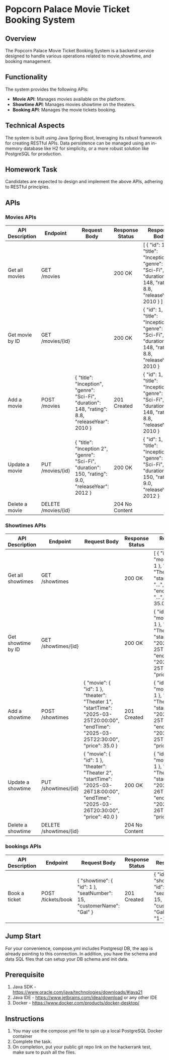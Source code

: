# Popcorn Palace Movie Ticket Booking System

## Overview
The Popcorn Palace Movie Ticket Booking System is a backend service designed to handle various operations related to movie,showtime, and booking management.

## Functionality
The system provides the following APIs:

- **Movie API**: Manages movies available on the platform.
- **Showtime API**: Manages movies showtime on the theaters.
- **Booking API**: Manages the movie tickets booking.

## Technical Aspects
The system is built using Java Spring Boot, leveraging its robust framework for creating RESTful APIs. Data persistence can be managed using an in-memory database like H2 for simplicity, or a more robust solution like PostgreSQL for production.

## Homework Task
Candidates are expected to design and implement the above APIs, adhering to RESTful principles.

## APIs

### Movies APIs

| API Description    | Endpoint             | Request Body                                                                 | Response Status | Response Body                                                                 |
|--------------------|----------------------|------------------------------------------------------------------------------|------------------|--------------------------------------------------------------------------------|
| Get all movies     | GET /movies          |                                                                              | 200 OK           | [ { "id": 1, "title": "Inception", "genre": "Sci-Fi", "duration": 148, "rating": 8.8, "releaseYear": 2010 } ] |
| Get movie by ID    | GET /movies/{id}     |                                                                              | 200 OK           | { "id": 1, "title": "Inception", "genre": "Sci-Fi", "duration": 148, "rating": 8.8, "releaseYear": 2010 }     |
| Add a movie        | POST /movies         | { "title": "Inception", "genre": "Sci-Fi", "duration": 148, "rating": 8.8, "releaseYear": 2010 } | 201 Created     | { "id": 1, "title": "Inception", "genre": "Sci-Fi", "duration": 148, "rating": 8.8, "releaseYear": 2010 }     |
| Update a movie     | PUT /movies/{id}     | { "title": "Inception 2", "genre": "Sci-Fi", "duration": 150, "rating": 9.0, "releaseYear": 2012 } | 200 OK       | { "id": 1, "title": "Inception 2", "genre": "Sci-Fi", "duration": 150, "rating": 9.0, "releaseYear": 2012 }   |
| Delete a movie     | DELETE /movies/{id}  |                                                                              | 204 No Content   |                                                                                |


### Showtimes APIs

| API Description     | Endpoint              | Request Body                                                                                                                                                   | Response Status | Response Body                                                                                                                                   |
|---------------------|------------------------|----------------------------------------------------------------------------------------------------------------------------------------------------------------|------------------|--------------------------------------------------------------------------------------------------------------------------------------------------|
| Get all showtimes   | GET /showtimes         |                                                                                                                                                                | 200 OK           | [ { "id": 1, "movie": { "id": 1 }, "theater": "Theater 1", "startTime": "...", "endTime": "...", "price": 35.0 } ]                               |
| Get showtime by ID  | GET /showtimes/{id}    |                                                                                                                                                                | 200 OK           | { "id": 1, "movie": { "id": 1 }, "theater": "Theater 1", "startTime": "2025-03-25T20:00:00", "endTime": "2025-03-25T22:30:00", "price": 35.0 } |
| Add a showtime      | POST /showtimes        | { "movie": { "id": 1 }, "theater": "Theater 1", "startTime": "2025-03-25T20:00:00", "endTime": "2025-03-25T22:30:00", "price": 35.0 }                          | 201 Created       | { "id": 1, "movie": { "id": 1 }, "theater": "Theater 1", "startTime": "2025-03-25T20:00:00", "endTime": "2025-03-25T22:30:00", "price": 35.0 } |
| Update a showtime   | PUT /showtimes/{id}    | { "movie": { "id": 1 }, "theater": "Theater 2", "startTime": "2025-03-26T18:00:00", "endTime": "2025-03-26T20:30:00", "price": 40.0 }                          | 200 OK           | { "id": 1, "movie": { "id": 1 }, "theater": "Theater 2", "startTime": "2025-03-26T18:00:00", "endTime": "2025-03-26T20:30:00", "price": 40.0 } |
| Delete a showtime   | DELETE /showtimes/{id} |                                                                                                                                                                | 204 No Content   |                                                                                                                                            |




### bookings APIs

| API Description   | Endpoint           | Request Body                                                                 | Response Status | Response Body                                                                                          |
|-------------------|--------------------|------------------------------------------------------------------------------|------------------|---------------------------------------------------------------------------------------------------------|
| Book a ticket     | POST /tickets/book | { "showtime": { "id": 1 }, "seatNumber": 15, "customerName": "Gal" }       | 201 Created     | { "id": 1, "showtime": { "id": 1 }, "seatNumber": 15, "customerName": "Gal", "seatKey": "1-15" } |



## Jump Start
For your convenience, compose.yml includes Postgresql DB, the app is already pointing to this connection. In addition, you have the schema and data SQL files that can setup your DB schema and init data.

## Prerequisite
1. Java SDK - https://www.oracle.com/java/technologies/downloads/#java21
2. Java IDE - https://www.jetbrains.com/idea/download or any other IDE
3. Docker - https://www.docker.com/products/docker-desktop/

## Instructions
1. You may use the compose.yml file to spin up a local PostgreSQL Docker container
2. Complete the task.
3. On completion, put your public git repo link on the hackerrank test, make sure to push all the files.

